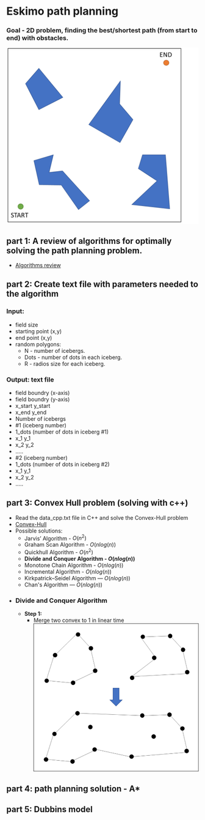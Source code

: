 # Eskimo path  planning
### Goal - 2D problem, finding the best/shortest path (from start to end) with obstacles.
![img.png](img.png)

## part 1: A review of algorithms for optimally solving the path planning problem.
-  [Algorithms review](https://github.com/amtbuzii/Eskimo_path_planning/blob/main/startup%20mission%20presentaion.pdf)


## part 2: Create text file with parameters needed to the algorithm
### Input:
- field size
- starting point (x,y)
- end point (x,y)
- random polygons:
  - N - number of icebergs.
  - Dots - number of dots in each iceberg.
  - R - radios size for each iceberg.
  
### Output: text file
- field boundry (x-axis)
- field boundry (y-axis)
- x_start y_start
- x_end y_end
- Number of icebergs
- #1 (iceberg number)
- 1_dots (number of dots in iceberg #1)
- x_1 y_1
- x_2 y_2
- .....
- #2 (iceberg number)
- 1_dots (number of dots in iceberg #2)
- x_1 y_1
- x_2 y_2
- .....

## part 3: Convex Hull problem (solving  with c++)
- Read the data_cpp.txt file in C++ and solve the Convex-Hull problem
- [Convex-Hull](https://en.wikipedia.org/wiki/Convex_hull)
- Possible solutions:
  - Jarvis’ Algorithm -  $O(n^2)$
  - Graham Scan Algorithm - $O(nlog(n))$
  - Quickhull Algorithm - $O(n^2)$
  - **Divide and Conquer Algorithm - $O(nlog(n))$**
  - Monotone Chain Algorithm - $O(nlog(n))$
  - Incremental Algorithm - $O(nlog(n))$
  - Kirkpatrick–Seidel Algorithm — $O(nlog(n))$
  - Chan's Algorithm — $O(nlog(n))$
- ### Divide and Conquer Algorithm
  - **Step 1:**
    - Merge two convex to 1 in linear time
    ![img_1.png](img_1.png)


## part 4: path planning solution - A*

## part 5: Dubbins model

  
  
  
